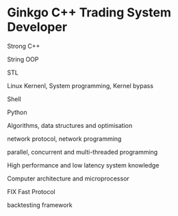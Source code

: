 # Ginkgo C++ Trading System Developer

Strong C++

String OOP

STL

Linux Kernenl, System programming, Kernel bypass

Shell

Python

Algorithms, data structures and optimisation

network protocol, network programming

parallel, concurrent and multi-threaded programming

High performance and low latency system knowledge 

Computer architecture and microprocessor 

FIX Fast Protocol

backtesting framework

